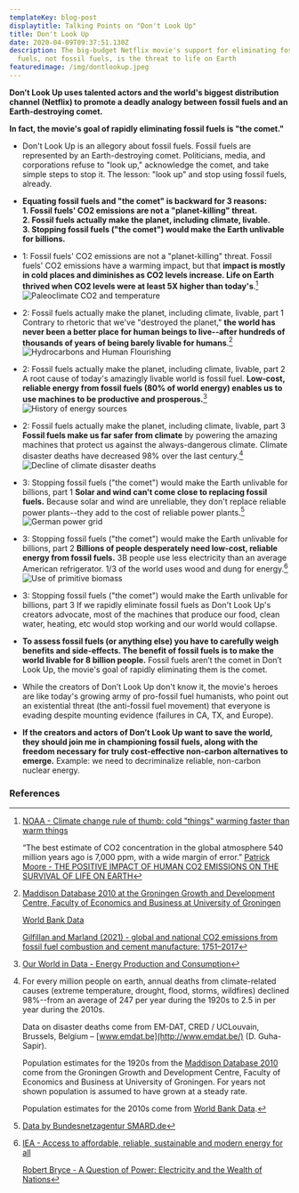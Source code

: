 ```yaml
---
templateKey: blog-post
displaytitle: Talking Points on "Don't Look Up"
title: Don't Look Up
date: 2020-04-09T09:37:51.130Z
description: The big-budget Netflix movie's support for eliminating fossil
  fuels, not fossil fuels, is the threat to life on Earth
featuredimage: /img/dontlookup.jpeg
---
```

**Don’t Look Up uses talented actors and the world's biggest distribution channel (Netflix) to promote a deadly analogy between fossil fuels and an Earth-destroying comet.**

**In fact, the movie's goal of rapidly eliminating fossil fuels is "the comet."**

- Don't Look Up is an allegory about fossil fuels. Fossil fuels are represented by an Earth-destroying comet.
Politicians, media, and corporations refuse to "look up," acknowledge the comet, and take simple steps to stop it.
The lesson: "look up" and stop using fossil fuels, already.

- **Equating fossil fuels and "the comet" is backward for 3 reasons:**\
    **1. Fossil fuels' CO2 emissions are not a "planet-killing" threat.**\
    **2. Fossil fuels actually make the planet, including climate, livable.**\
    **3. Stopping fossil fuels ("the comet") would make the Earth unlivable for billions.**

- 1: Fossil fuels' CO2 emissions are not a "planet-killing" threat.
Fossil fuels' CO2 emissions have a warming impact, but that **impact is mostly in cold places and diminishes as CO2 levels increase. Life on Earth thrived when CO2 levels were at least 5X higher than today's**.[^1]
![Paleoclimate CO2 and temperature](/img/art-27-co2-and-temperature-used-to-be-much-much-higher-and-they-re-not-consistently-correlated.png)

- 2: Fossil fuels actually make the planet, including climate, livable, part 1
Contrary to rhetoric that we've "destroyed the planet," **the world has never been a better place for human beings to live--after hundreds of thousands of years of being barely livable for humans**.[^2]
![Hydrocarbons and Human Flourishing](/img/art-07-the-hydrocarbons-and-human-flourishing-hockey-sticks.png)

- 2: Fossil fuels actually make the planet, including climate, livable, part 2
A root cause of today's amazingly livable world is fossil fuel. **Low-cost, reliable energy from fossil fuels (80% of world energy) enables us to use machines to be productive and prosperous.**[^3]
![History of energy sources](/img/art-c-only-fossil-fuels-provide-low-cost-on-demand-versatile-global-scale-energy.png)

- 2: Fossil fuels actually make the planet, including climate, livable, part 3
**Fossil fuels make us far safer from climate** by powering the amazing machines that protect us against the always-dangerous climate. Climate disaster deaths have decreased 98% over the last century.[^4]
![Decline of climate disaster deaths](/img/art-03-more-fossil-fuel-use-plummeting-climate-related-disaster-deaths.png)

- 3: Stopping fossil fuels ("the comet") would make the Earth unlivable for billions, part 1
**Solar and wind can't come close to replacing fossil fuels.**
Because solar and wind are unreliable, they don't replace reliable power plants--they add to the cost of reliable power plants.[^5]
![German power grid](/img/art-15-no-matter-how-much-solar-and-wind-you-build-you-can-never-rely-on-them.png)

- 3: Stopping fossil fuels ("the comet") would make the Earth unlivable for billions, part 2
**Billions of people desperately need low-cost, reliable energy from fossil fuels.** 3B people use less electricity than an average American refrigerator. 1/3 of the world uses wood and dung for energy.[^6]
![Use of primitive biomass](/img/art-b-33-of-the-world-uses-wood-and-dung.png)

- 3: Stopping fossil fuels ("the comet") would make the Earth unlivable for billions, part 3
If we rapidly eliminate fossil fuels as Don't Look Up's creators advocate, most of the machines that produce our food, clean water, heating, etc would stop working and our world would collapse.

- **To assess fossil fuels (or anything else) you have to carefully weigh benefits and side-effects. The benefit of fossil fuels is to make the world livable for 8 billion people.** Fossil fuels aren’t the comet in Don’t Look Up, the movie's goal of rapidly eliminating them is the comet.

- While the creators of Don’t Look Up don't know it, the movie's heroes are like today's growing army of pro-fossil fuel humanists, who point out an existential threat (the anti-fossil fuel movement) that everyone is evading despite mounting evidence (failures in CA, TX, and Europe).

- **If the creators and actors of Don’t Look Up want to save the world, they should join me in championing fossil fuels, along with the freedom necessary for truly cost-effective non-carbon alternatives to emerge.** Example: we need to decriminalize reliable, non-carbon nuclear energy.


### References

[^1]:
    [NOAA - Climate change rule of thumb: cold "things" warming faster than warm things](https://www.climate.gov/news-features/blogs/beyond-data/climate-change-rule-thumb-cold-things-warming-faster-warm-things)

    “The best estimate of CO2 concentration in the global atmosphere 540 million years ago is 7,000 ppm, with a wide margin of error.”
    [Patrick Moore - THE POSITIVE IMPACT OF HUMAN CO2 EMISSIONS ON THE SURVIVAL OF LIFE ON EARTH](https://fcpp.org/wp-content/uploads/2016/06/Moore-Positive-Impact-of-Human-CO2-Emissions.pdf)

[^2]:
    [Maddison Database 2010 at the Groningen Growth and Development Centre, Faculty of Economics and Business at University of Groningen](https://www.rug.nl/ggdc/historicaldevelopment/maddison/)

    [World Bank Data](https://data.worldbank.org/)

    [Gilfillan and Marland (2021) - global and national CO2 emissions from fossil fuel combustion and cement manufacture: 1751–2017](https://doi.org/10.5194/essd-13-1667-2021)

[^3]: [Our World in Data - Energy Production and Consumption](https://ourworldindata.org/energy-production-consumption#how-much-energy-does-the-world-consume)
     
[^4]:
    For every million people on earth, annual deaths from climate-related causes (extreme temperature, drought, flood, storms, wildfires) declined 98%--from an average of 247 per year during the 1920s to 2.5 in per year during the 2010s.

    Data on disaster deaths come from EM-DAT, CRED / UCLouvain, Brussels, Belgium – [www.emdat.be](http://www.emdat.be/) (D. Guha-Sapir).

    Population estimates for the 1920s from the [Maddison Database 2010](https://www.rug.nl/ggdc/historicaldevelopment/maddison/releases/maddison-database-2010) come from the Groningen Growth and Development Centre, Faculty of Economics and Business at University of Groningen. For years not shown population is assumed to have grown at a steady rate.

    Population estimates for the 2010s come from [World Bank Data](https://data.worldbank.org/indicator/SP.POP.TOTL).   

[^5]: [Data by Bundesnetzagentur SMARD.de](https://www.smard.de/)

[^6]:
    [IEA - Access to affordable, reliable, sustainable and modern energy for all](https://www.iea.org/reports/sdg7-data-and-projections)

    [Robert Bryce - A Question of Power: Electricity and the Wealth of Nations](https://www.amazon.com/Question-Power-Electricity-Wealth-Nations/dp/1610397495/)